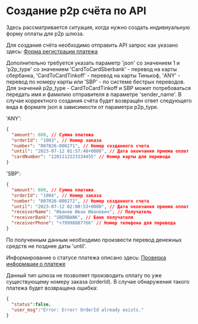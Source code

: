 # Создание p2p счёта по API

Здесь рассматривается ситуация, когда нужно создать индивиуальную форму оплаты для p2p шлюза.

Для создания счёта необходимо отправить API запрос как указано здесь: [Форма регистрации платежа](README.md/#Форма-регистрации-платежа)

Дополнительно требуется указать параметр 'json' со значением 1 и 'p2p_type' со значением 'CardToCardSberbank' - перевод на карты сбербанка, 'CardToCardTinkoff' - перевод на карты Тинькоф, 'ANY' - перевод по номеру карты или 'SBP' - по системе бестрых переводов.
Для значений p2p_type - CardToCardTinkoff и SBP может потребоваться передать имя и фамилию отправителя в параметре 'sender_name'.
В случае корректного создания счёта будет возвращён ответ следующего вида в формате json в зависимости от параметра p2p_type.

'ANY':

```json
{
  "amount": 600, // Сумма платежа
  "orderId": "1003", // Номер заказа
  "number": "007026-000271", // Номер созданного счета
  "until": "2023-07-12 01:57:48+0000", // Дата окончания приема оплат
  "cardNumber": "2201112223334455" // Номер карты для перевода 
} 
```

'SBP':

```json
{
  "amount": 600, // Сумма платежа
  "orderId": "1004", // Номер заказа
  "number": "007026-000272", // Номер созданного счета
  "until": "2023-07-12 02:00:53+0000", // Дата окончания приема оплат
  "receiverName": "Иванов Иван Иванович", // Получатель
  "receiverBank": "SBERBANK", // Банк получателя
  "receiverPhone": "+79998887766" // Номер телефона для перевода
} 
```
По полученным данным необходимо произвести перевод денежных средств не позднее даты 'until'. 

Информирование о статусе платежа описано здесь: [Проверка информации о платеже](README.md#проверка-информации-о-платеже)

Данный тип шлюза не позволяет производить оплату по уже существующему номеру заказа (orderId). В случае обнаружения такого платежа будет возвращена ошибка:

```json
{
  "status":false,
  "user_msg":"Error: Error! OrderId already exists."
}
```